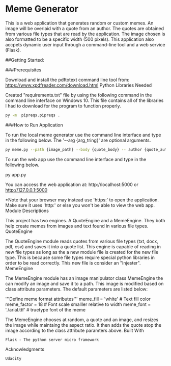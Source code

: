 # Meme Generator

This is a web application that generates random or custom memes. An image will be overlaid with a quote from an author. The quotes are obtained from various file types that are read by the application. The image chosen is also formatted to be a specific width (500 pixels). This application also accpets dynamic user input through a command-line tool and a web service (Flask).

##Getting Started:

###Prerequisites

Download and install the pdftotext command line tool from: https://www.xpdfreader.com/download.html
Python Libraries Needed

Created "requirements.txt" file by using the following command in the command line interface on Windows 10. This file contains all of the libraries I had to download for the program to function properly.

```bash
py -m  pipreqs.pipreqs .
```

###How to Run Application

To run the local meme generator use the command line interface and type in the following below. The '--arg {arg_tring}' are optional arguments.

```bash
py meme.py --path {image_path} --body {quote_body} -- author {quote_author}
```

To run the web app use the command line interface and type in the following below.

py app.py

You can access the web application at: http://localhost:5000 or http://127.0.0.1:5000

*Note that your browser may instead use 'https:\' to open the application. Make sure it uses 'http:\' or else you won't be able to view the web app.
Module Descriptions

This project has two engines. A QuoteEngine and a MemeEngine. They both help create memes from images and text found in various file types.
QuoteEngine

The QuoteEngine module reads quotes from various file types (txt, docx, pdf, csv) and saves it into a quote list. This engine is capable of reading in new file types as long as the a new module file is created for the new file type. This is because some file types require special python libraries in order to be read correctly. This new file is consider an "Injester".
MemeEngine

The MemeEngine module has an image manipulator class MemeEngine the can modify an image and save it to a path. This image is modified based on class attribute parameters. The default parameters are listed below:

'''Define meme format attributes'''
    meme_fill = 'white'  # Text fill color
    meme_factor = 18  # Font scale smalller relative to width
    meme_font = './arial.ttf'  # truetype font of the meme

The MemeEngine chooses at random, a quote and an image, and resizes the image while maintaing the aspect ratio. It then adds the quote atop the image according to the class attribute paramters above.
Built With

    Flask - The python server micro framework

Acknowledgments

    Udacity

